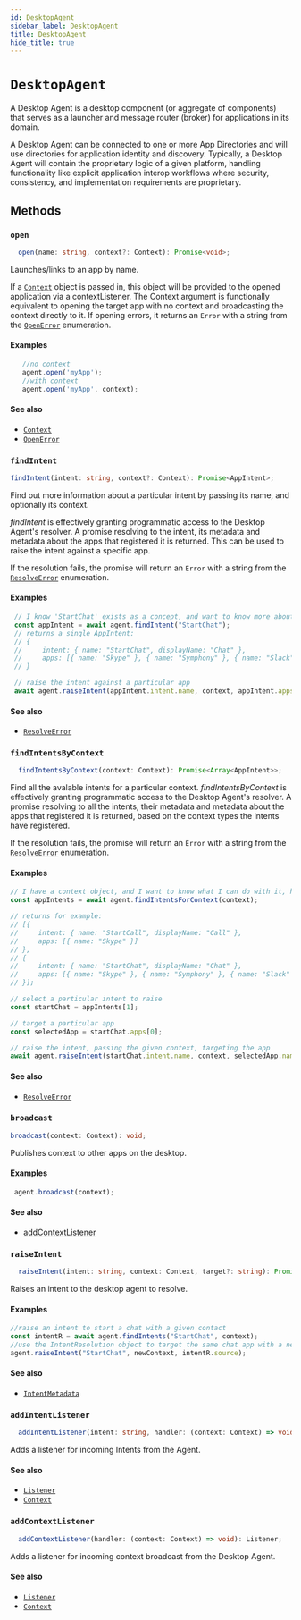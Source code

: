 ```yaml
---
id: DesktopAgent
sidebar_label: DesktopAgent
title: DesktopAgent
hide_title: true
---
```

# `DesktopAgent`

A Desktop Agent is a desktop component (or aggregate of components) that serves as a launcher and message router (broker) for applications in its domain.

A Desktop Agent can be connected to one or more App Directories and will use directories for application identity and discovery. Typically, a Desktop Agent will contain the proprietary logic of a given platform, handling functionality like explicit application interop workflows where security, consistency, and implementation requirements are proprietary.

## Methods
### `open`

```typescript
  open(name: string, context?: Context): Promise<void>;
```

Launches/links to an app by name.

If a [`Context`](Context) object is passed in, this object will be provided to the opened application via a contextListener.
The Context argument is functionally equivalent to opening the target app with no context and broadcasting the context directly to it.
If opening errors, it returns an `Error` with a string from the [`OpenError`](OpenError) enumeration.

#### Examples
 ```javascript
    //no context
    agent.open('myApp');
    //with context
    agent.open('myApp', context);
```

#### See also
* [`Context`](Context)
* [`OpenError`](OpenError)

### `findIntent`

```typescript
findIntent(intent: string, context?: Context): Promise<AppIntent>;
```

Find out more information about a particular intent by passing its name, and optionally its context.

_findIntent_ is effectively granting programmatic access to the Desktop Agent's resolver. 
A promise resolving to the intent, its metadata and metadata about the apps that registered it is returned.
This can be used to raise the intent against a specific app.
 
 
 If the resolution fails, the promise will return an `Error` with a string from the [`ResolveError`](ResolveError) enumeration.

#### Examples
  ```javascript
   // I know 'StartChat' exists as a concept, and want to know more about it ...
   const appIntent = await agent.findIntent("StartChat");
   // returns a single AppIntent:
   // {
   //     intent: { name: "StartChat", displayName: "Chat" },
   //     apps: [{ name: "Skype" }, { name: "Symphony" }, { name: "Slack" }]
   // }
 
   // raise the intent against a particular app
   await agent.raiseIntent(appIntent.intent.name, context, appIntent.apps[0].name);
   ```
   #### See also
   * [`ResolveError`](ResolveError)

### `findIntentsByContext`

```typescript
  findIntentsByContext(context: Context): Promise<Array<AppIntent>>;
```

Find all the avalable intents for a particular context.
_findIntentsByContext_ is effectively granting programmatic access to the Desktop Agent's resolver. 
A promise resolving to all the intents, their metadata and metadata about the apps that registered it is returned, based on the context types the intents have registered.
 
 If the resolution fails, the promise will return an `Error` with a string from the [`ResolveError`](ResolveError) enumeration.
 
 #### Examples
 ```javascript
 // I have a context object, and I want to know what I can do with it, hence, I look for for intents...
 const appIntents = await agent.findIntentsForContext(context);
 
 // returns for example:
 // [{
 //     intent: { name: "StartCall", displayName: "Call" },
 //     apps: [{ name: "Skype" }]
 // },
 // {
 //     intent: { name: "StartChat", displayName: "Chat" },
 //     apps: [{ name: "Skype" }, { name: "Symphony" }, { name: "Slack" }]
 // }];
 
 // select a particular intent to raise
 const startChat = appIntents[1];
 
 // target a particular app
 const selectedApp = startChat.apps[0];
 
 // raise the intent, passing the given context, targeting the app
 await agent.raiseIntent(startChat.intent.name, context, selectedApp.name);
 ```

#### See also
   * [`ResolveError`](ResolveError)

### `broadcast`
```typescript
broadcast(context: Context): void;
```

Publishes context to other apps on the desktop.

#### Examples
```javascript
 agent.broadcast(context);
```
#### See also
* [addContextListener](#addcontextlistener)

### `raiseIntent`

```typescript
  raiseIntent(intent: string, context: Context, target?: string): Promise<IntentResolution>;
```
Raises an intent to the desktop agent to resolve.
#### Examples
```javascript
//raise an intent to start a chat with a given contact
const intentR = await agent.findIntents("StartChat", context);
//use the IntentResolution object to target the same chat app with a new context
agent.raiseIntent("StartChat", newContext, intentR.source);
```
#### See also
* [`IntentMetadata`](IntentMetadata)

### `addIntentListener`
```typescript
  addIntentListener(intent: string, handler: (context: Context) => void): Listener;
```
 Adds a listener for incoming Intents from the Agent.
#### See also
* [`Listener`](Listener)
* [`Context`](Context)

### `addContextListener`
```typescript
  addContextListener(handler: (context: Context) => void): Listener;
```
Adds a listener for incoming context broadcast from the Desktop Agent.

#### See also
* [`Listener`](Listener)
* [`Context`](Context)